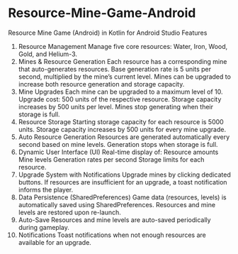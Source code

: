 # Resource-Mine-Game-Android
Resource Mine Game (Android) in Kotlin for Android Studio
Features
1. Resource Management
Manage five core resources: Water, Iron, Wood, Gold, and Helium-3.
2. Mines & Resource Generation
Each resource has a corresponding mine that auto-generates resources.
Base generation rate is 5 units per second, multiplied by the mine’s current level.
Mines can be upgraded to increase both resource generation and storage capacity.
3. Mine Upgrades
Each mine can be upgraded to a maximum level of 10.
Upgrade cost: 500 units of the respective resource.
Storage capacity increases by 500 units per level.
Mines stop generating when their storage is full.
4. Resource Storage
Starting storage capacity for each resource is 5000 units.
Storage capacity increases by 500 units for every mine upgrade.
5. Auto Resource Generation
Resources are generated automatically every second based on mine levels.
Generation stops when storage is full.
6. Dynamic User Interface (UI)
Real-time display of:
Resource amounts
Mine levels
Generation rates per second
Storage limits for each resource.
7. Upgrade System with Notifications
Upgrade mines by clicking dedicated buttons.
If resources are insufficient for an upgrade, a toast notification informs the player.
8. Data Persistence (SharedPreferences)
Game data (resources, levels) is automatically saved using SharedPreferences.
Resources and mine levels are restored upon re-launch.
9. Auto-Save
Resources and mine levels are auto-saved periodically during gameplay.
10. Notifications
Toast notifications when not enough resources are available for an upgrade.
